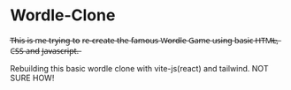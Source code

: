 # Wordle-Clone

T̶h̶i̶s̶ i̶s̶ m̶e̶ t̶r̶y̶i̶n̶g̶ t̶o̶ r̶e̶-̶c̶r̶e̶a̶t̶e̶ t̶h̶e̶ f̶a̶m̶o̶u̶s̶ W̶o̶r̶d̶l̶e̶ G̶a̶m̶e̶ u̶s̶i̶n̶g̶ b̶a̶s̶i̶c̶ H̶T̶M̶L̶,̶ C̶S̶S̶ a̶n̶d̶ J̶a̶v̶a̶s̶c̶r̶i̶p̶t̶.̶

Rebuilding this basic wordle clone with vite-js(react) and tailwind. NOT SURE HOW!